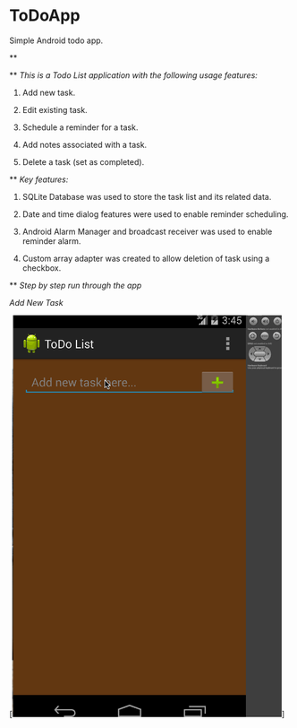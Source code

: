 ToDoApp
=======

Simple Android todo app.

**


** *This is a Todo List application with the following usage features:*

1) Add new task.

2) Edit existing task.

3) Schedule a reminder for a task.

4) Add notes associated with a task.

5) Delete a task (set as completed).


** *Key features:*

1) SQLite Database was used to store the task list and its related data.

2) Date and time dialog features were used to enable reminder scheduling.

3) Android Alarm Manager and broadcast receiver was used to enable reminder alarm.

4) Custom array adapter was created to allow deletion of task using a checkbox.


** *Step by step run through the app*

*Add New Task*

[![Add Task](https://github.com/nehasharma18/screenshots/blob/master/Add_task.gif)]
